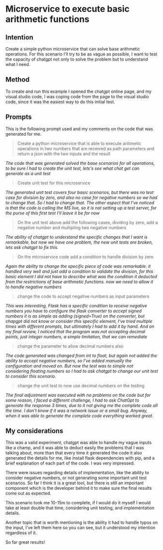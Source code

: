 # Microservice to execute basic arithmetic functions

## Intention
Create a simple python microservice that can solve base arithmetic operations. For this scenario I'll try to be as vague as possible, I want to test the capacity of chatgpt not only to solve the problem but to understand what I need.

## Method
To create and run this example I opened the chatgpt online page, and my visual studio code, I was coping code from the page to the visual studio code, since it was the easiest way to do this initial test.

## Prompts
This is the following prompt used and my comments on the code that was generated for me.


> Create a python microservice that is able to execute aritimetic operations in two numbers that are received as path parameters and return a json with the two inputs and the result

*The code that was generated solved the base scenarios for all operations, to be sure I had to create the unit test, lets's see what chat get can generate as a unit test*

> Create unit test for this microservice

*The generated unit test covers four basic scenarios, but there was no test case for division by zero, and also no case for negative numbers so we had to change that. So I had to change that. The other aspect that I've noticed is that the code is calling the MS live, so it is not setting up a test server, for the purse of this first test I'll leave it be for now*

> On the unit test above add the following cases, dividing by zero, add a negative number and multipling two negative numbers

*The ability of chatgpt to understand the specific changes that I want is remarkable, but now we have one problem, the new unit tests are broken, lets ask chatgpt to fix this.*

> On the microservice code add a condition to handle division by zero

*Again the ability to change the specific piece of code was remarkable. it handled very well and just add a condition to validate the division, for this basic element I did not have to describe what was the condition it deducted from the restrictions of base arithmetic functions. now we need to allow it to handle negative numbers*

>change the code to accept negative numbers as input parameters

*This was interesting, Flask has a specific condition to receive negative numbers you have to configure the flask converter to accept signed numbers it is as simple as adding (signed=True) on the converter, but chapgpt did not know or consider this specific element, I've tried multiple times with different prompts, but ultimately I had to add it by hand. And on my final review, I noticed that the program was not accepting decimal points, just integer numbers, a simple limitation, that we can remediate*

>change the parameter to allow decimal numbers also

*The code generated was changed from int to float, but again not added the ability to accept negative numbers, so I've added manually the configuration and moved on. But now the test was to simple not considering floating numbers so I had to ask chatgpt to change our unit test to consider this scenario.*

>change the unit test to now use decimal numbers on the testing

*The final adjustment was executed with no problems on the code but for some reason, I faced a different challenge, I had to ask ChatGpt to generate the response 3 times, due to it not giving me the complete code all the time. I don't know if it was a network issue or a small bug. Anyway, when it was able to generate the complete code everything worked great.*

## My considerations
This was a valid experiment, chatgpt was able to handle my vague inputs like a champ, and it was able to deduct easily the problems that I was talking about, more than that every time it generated the code it also generated the details for me, like install flask dependencies with pip, and a brief explanation of each part of the code. I was very impressed.

There were issues regarding details of implementation, like the ability to consider negative numbers, or not generating some important unit test scenarios. So far I think it is a great tool, but there is still an important component which is the developer behind it to make sure the final results come out as expected.

This scenario took me 10-15m to complete, if I would do it myself I would take at least double that time, considering unit testing, and implementation details. 

Another topic that is worth mentioning is the ability it had to handle typos on the input, I've left them here so you can see, but it understood my intention regardless of it.

So far great results!